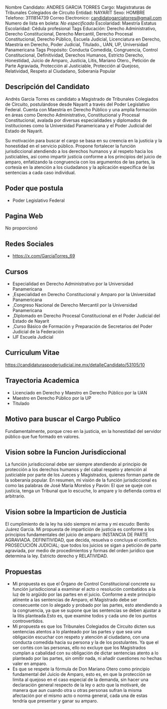 Nombre Candidato: ANDRES GARCIA TORRES
Cargo: Magistraturas de Tribunales Colegiados de Circuito
Entidad: NAYARIT
Sexo: HOMBRE
Telefono: 3111814739
Correo Electronico: candidatogarciatorres@gmail.com
Numero de lista en boleta: *No especificado*
Escolaridad: Maestría
Estatus Escolaridad: Cédula profesional
Tags Educación: Derecho Administrativo, Derecho Constitucional, Derecho Mercantil, Derecho Procesal Constitucional, Derecho Público, Escuela Judicial, Licenciatura en Derecho, Maestría en Derecho, Poder Judicial, Titulado., UAN, UP, Universidad Panamericana
Tags Propósito: Conducta Comedida, Congruencia, Control Constitucional, Definitividad, Derechos Humanos, Estricto Derecho, Honestidad, Juicio de Amparo, Justicia, Litis, Mariano Otero., Petición de Parte Agraviada, Protección al Justiciable, Protección al Quejoso, Relatividad, Respeto al Ciudadano, Soberanía Popular


## Descripción del Candidato 

Andrés García Torres es candidato a Magistrado de Tribunales Colegiados de Circuito, postulándose desde Nayarit a través del Poder Legislativo Federal. Cuenta con Maestría en Derecho Público y una amplia formación en áreas como Derecho Administrativo, Constitucional y Procesal Constitucional, avalada por diversas especialidades y diplomados de instituciones como la Universidad Panamericana y el Poder Judicial del Estado de Nayarit. 

Su motivación para buscar el cargo se basa en su creencia en la justicia y la honestidad en el servicio público. Propone fortalecer la función jurisdiccional atendiendo a los derechos humanos y al respeto hacia los justiciables, así como impartir justicia conforme a los principios del juicio de amparo, enfatizando la congruencia con los argumentos de las partes, la cortesía en la atención a los ciudadanos y la aplicación específica de las sentencias a cada caso individual.


## Poder que postula

- Poder Legislativo Federal


## Pagina Web

No proporcionó


## Redes Sociales

- https://x.com/GarciaTorres_69


## Cursos

- Especialidad en Derecho Administrativo por la Universidad Panamericana
- ,Especialidad en Derecho Constitucional y Amparo por la Universidad Panamericana
- ,Congreso Nacional de Derecho Mercantil por la Universidad Panamericana
- ,Diplomado en Derecho Procesal Constitucional en el Poder Judicial del Estado de Nayarit
- ,Curso Básico de Formación y Preparación de Secretarios del Poder Judicial de la Federación
- IJF Escuela Judicial


## Curriculum Vitae

https://candidaturaspoderjudicial.ine.mx/detalleCandidato/53105/10


## Trayectoria Academica

- Licenciado en Derecho y Maestro en Derecho Público por la UAN
- Maestro en Derecho Público por la UP
- Titulado


## Motivo para buscar el Cargo Publico

Fundamentalmente, porque creo en la justicia, en la honestidad del servidor público que fue formado en valores.


## Vision sobre la Funcion Jurisdiccional

La función jurisdiccional debe ser siempre atendiendo al principio de protección a los derechos humanos y del cabal respeto y atención al justiciable por parte de los Jueces y Magistrados, quienes forman parte de la soberanía popular. En resumen, mi visión de la función jurisdiccional es como las palabras de José María Morelos y Pavón: El que se queje con justicia, tenga un Tribunal que lo escuche, lo ampare y lo defienda contra el arbitrario.


## Vision sobre la Imparticion de Justicia

El cumplimiento de la ley ha sido siempre mi arma y mi escudo: Benito Juárez García. Mi propuesta de impartición de justicia es conforme a los principios fundamentales del juicio de amparo: INSTANCIA DE PARTE AGRAVIADA. DEFINITIVIDAD, que decida, resuelva o concluya el conflicto. PROSECUCIÓN JUDICIAL; que todos los juicios se sigan a petición de parte agraviada, por medio de procedimientos y formas del orden jurídico que determina la ley. Estricto derecho y RELATIVIDAD.


## Propuestas

- Mi propuesta es que el Órgano de Control Constitucional concrete su función jurisdiccional a examinar el acto o resolución combatidos a la luz de lo argüido por las partes en el juicio. Conforme a este principio atinente a las sentencias de Amparo, el Magistrado debe ser consecuente con lo alegado y probado por las partes, esto atendiendo a la congruencia, ya que se supone que las sentencias se deben ajustar a la litis planteada.Esto es, que examine todos y cada uno de los puntos controvertidos.
- Mi propuesta es que los Tribunales Colegiados de Circuito dicten sus sentencias atentos a lo planteado por las partes y que sea una obligación escuchar con respeto y atención al ciudadano, con una conducta comedida hacia su persona y la de los postulantes. Ya que el ser cortés con las personas, ello no excluye que los Magistrados cumplan a cabalidad con su obligación de dictar sentencias atento a lo planteado por las partes, sin omitir nada, ni añadir cuestiones no hechas valer en amparo.
- Es que se respete la fórmula de Don Mariano Otero como principio fundamental del Juicio de Amparo, esto es, en que la protección se limita al quejoso en el caso especial de la demanda, sin hacer una declaración general respecto de la ley o acto que la motivaré, de manera que aun cuando otra u otras personas sufran la misma afectación por el mismo acto o norma general, cada una de estas tendría que presentar y ganar su amparo.


